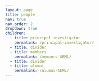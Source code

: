 ```yaml
---
layout: page
title: people
nav: true
nav_order: 2
dropdown: true
children:
  - title: principal investigator
    permalink: /principal-investigator/
  - title: divider
  - title: members
    permalink: /members-AEML/
  - title: divider
  - title: alumni
    permalink: /alumni-AEML/
---
```

